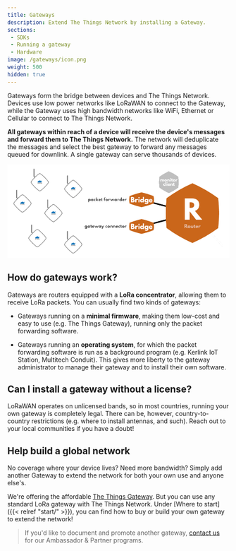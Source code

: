 ```yaml
---
title: Gateways
description: Extend The Things Network by installing a Gateway.
sections:
 - SDKs
 - Running a gateway
 - Hardware
image: /gateways/icon.png
weight: 500
hidden: true
---
```


Gateways form the bridge between devices and The Things Network. Devices use low power networks like LoRaWAN to connect to the Gateway, while the Gateway uses high bandwidth networks like WiFi, Ethernet or Cellular to connect to The Things Network.

**All gateways within reach of a device will receive the device's messages and forward them to The Things Network.** The network will deduplicate the messages and select the best gateway to forward any messages queued for downlink. A single gateway can serve thousands of devices.

![Gateways](gateways-overview.png)

## How do gateways work?

Gateways are routers equipped with a **LoRa concentrator**, allowing them to receive LoRa packets. You can usually find two kinds of gateways:

+ Gateways running on a **minimal firmware**, making them low-cost and easy to use (e.g. The Things Gateway), running only the packet forwarding software.

+ Gateways running an **operating system**, for which the packet forwarding software is run as a background program (e.g. Kerlink IoT Station, Multitech Conduit). This gives more liberty to the gateway administrator to manage their gateway and to install their own software.

## Can I install a gateway without a license?

LoRaWAN operates on unlicensed bands, so in most countries, running your own gateway is completely legal. There can be, however, country-to-country restrictions (e.g. where to install antennas, and such). Reach out to your local communities if you have a doubt!

## Help build a global network

No coverage where your device lives? Need more bandwidth? Simply add another Gateway to extend the network for both your own use and anyone else's.

We're offering the affordable [The Things Gateway](https://www.kickstarter.com/projects/419277966/the-things-network). But you can use any standard LoRa gateway with The Things Network. Under [Where to start]({{< relref "start/" >}}), you can find how to buy or build your own gateway to extend the network!

> If you'd like to document and promote another gateway, [contact us](mailto:johan@thethingsnetwork.org) for our Ambassador & Partner programs.
